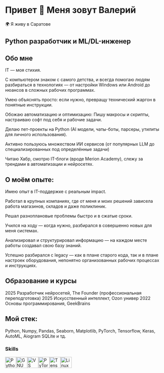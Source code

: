 # Привет 👋 Меня зовут Валерий

🌍 Я живу в Саратове

## Python разработчик и ML/DL-инженер

## **Обо мне**

IT — моя стихия.

С компьютером знаком с самого детства, и всегда помогаю людям разбираться в технологиях — от настройки Windows или Android до нюансов в сложных рабочих программах. 

Умею объяснять просто: если нужно, превращу технический жаргон в понятные инструкции.

Обожаю автоматизацию и оптимизацию:
Пишу макросы и скрипты, настраиваю софт под себя и рабочие задачи.

Делаю пет-проекты на Python (AI модели, чаты-боты, парсеры, утилиты для личного использования).

Активно пользуюсь множеством ИИ сервисов (от популярных LLM до специализированных под определённые задачи)

Читаю Хабр, смотрю IT-блоги (вроде Merion Academy), слежу за трендами в автоматизации и нейросетях.

## О моём опыте:

Имею опыт в IT-поддержке с реальным impact.

Работал в крупных компаниях, где от меня и моих решений зависела работа магазинов, складов и даже поликлиник.

Решал разноплановые проблемы быстро и в сжатые сроки.

Учился на ходу — когда нужно, разбирался в совершенно новых для меня системах.

Анализировал и структурировал информацию — на каждом месте работы создавал свою базу знаний.

Успешно разбирался с legacy — как в плане старого кода, так и в плане настроек оборудования, непонятно организованных рабочих процессах и инструкциях.

## Образование и курсы

2025 Разработчик нейросетей, The Founder (профессиональная переподготовка)
2025 Искусственный интеллект, Ozon универ
2022 Основы программирования, GeekBrains

## Мой стек: 

Python, Numpy, Pandas, Seaborn, Matplotlib, PyTorch, Tensorflow, Keras, AutoML, Aiogram SQLite и тд.


### Skills 
<p align="left">
<a href="https://www.python.org/" target="_blank" rel="noreferrer"><img src="https://raw.githubusercontent.com/danielcranney/readme-generator/main/public/icons/skills/python-colored.svg" width="36" height="36" alt="Python" /></a><a href="https://www.gnu.org/software/bash/" target="_blank" rel="noreferrer"><img src="https://raw.githubusercontent.com/danielcranney/readme-generator/main/public/icons/skills/gnubash.svg" width="36" height="36" alt="GNU Bash" /></a><a href="https://code.visualstudio.com/" target="_blank" rel="noreferrer"><img src="https://raw.githubusercontent.com/danielcranney/readme-generator/main/public/icons/skills/visualstudiocode.svg" width="36" height="36" alt="VS Code" /></a><a href="https://pytorch.org/" target="_blank" rel="noreferrer"><img src="https://raw.githubusercontent.com/danielcranney/readme-generator/main/public/icons/skills/pytorch-colored.svg" width="36" height="36" alt="PyTorch" /></a><a href="https://www.tensorflow.org/" target="_blank" rel="noreferrer"><img src="https://raw.githubusercontent.com/danielcranney/readme-generator/main/public/icons/skills/tensorflow-colored.svg" width="36" height="36" alt="TensorFlow" /></a><a href="https://www.linux.org" target="_blank" rel="noreferrer"><img src="https://raw.githubusercontent.com/danielcranney/readme-generator/main/public/icons/skills/linux-colored.svg" width="36" height="36" alt="Linux" /></a>
                    </p>
                    
